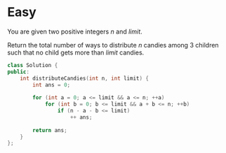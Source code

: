 # Easy

You are given two positive integers $n$ and $limit$.

Return the total number of ways to distribute $n$ candies among $3$ children such that no child gets more than $limit$ candies.

```cpp
class Solution {
public:
    int distributeCandies(int n, int limit) {
        int ans = 0;
        
        for (int a = 0; a <= limit && a <= n; ++a)
            for (int b = 0; b <= limit && a + b <= n; ++b)
                if (n - a - b <= limit)
                    ++ ans;
        
        return ans;
    }
};
```
